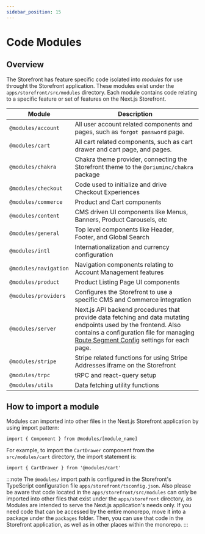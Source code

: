 ```yaml
---
sidebar_position: 15
---
```


# Code Modules

## Overview

The Storefront has feature specific code isolated into *modules* for use throught the Storefront application. These modules exist under the `apps/storefront/src/modules` directory. Each module contains code relating to a specific feature or set of features on the Next.js Storefront. 

| Module | Description |
| - | - |
| `@modules/account`  | All user account related components and pages, such as `forgot password` page. |
| `@modules/cart`  | All cart related components, such as cart drawer and cart page, and pages. |
| `@modules/chakra` | Chakra theme provider, connecting the Storefront theme to the `@oriuminc/chakra` package |
| `@modules/checkout`  | Code used to initialize and drive Checkout Experiences |
| `@modules/commerce` | Product and Cart components |
| `@modules/content` | CMS driven UI components like Menus, Banners, Product Carousels, etc |
| `@modules/general` | Top level components like Header, Footer, and Global Search |
| `@modules/intl` | Internationalization and currency configuration |
| `@modules/navigation` | Navigation components relating to Account Management features |
| `@modules/product` | Product Listing Page UI components |
| `@modules/providers` | Configures the Storefront to use a specific CMS and Commerce integration |
| `@modules/server` | Next.js API backend procedures that provide data fetching and data mutating endpoints used by the frontend. Also contains a configuration file for managing [Route Segment Config](https://nextjs.org/docs/app/api-reference/file-conventions/route-segment-config) settings for each page. |
| `@modules/stripe` | Stripe related functions for using Stripe Addresses iframe on the Storefront   |
| `@modules/trpc` | tRPC and react-query setup |
| `@modules/utils` | Data fetching utility functions |

## How to import a module

Modules can imported into other files in the Next.js Storefront application by using import pattern:
``` tsx
import { Component } from @modules/[module_name]
```

For example, to import the `CartDrawer` component from the `src/modules/cart` directory, the import statement is:
``` tsx
import { CartDrawer } from '@modules/cart'
```

:::note
The `@modules/` import path is configured in the Storefront's TypeScript configuration file `apps/storefront/tsconfig.json`. Also please be aware that code located in the `apps/storefront/src/modules` can only be imported into other files that exist under the `apps/storefront` directory, as Modules are intended to serve the Next.js application's needs only. If you need code that can be accessed by the entire monorepo, move it into a package under the `packages` folder. Then, you can use that code in the Storefront application, as well as in other places within the monorepo.
:::
